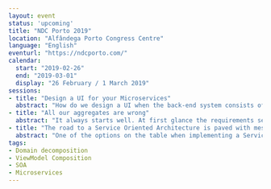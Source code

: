 ```yaml
---
layout: event
status: 'upcoming'
title: "NDC Porto 2019"
location: "Alfândega Porto Congress Centre"
language: "English"
eventurl: "https://ndcporto.com/"
calendar:
  start: "2019-02-26"
  end: "2019-03-01"
  display: "26 February / 1 March 2019"
sessions:
- title: "Design a UI for your Microservices"
  abstract: "How do we design a UI when the back-end system consists of dozens (or more) microservices? We have separation and autonomy on the back end, but on the front end this all needs to come back together. How do we stop it from turning into a mess of spaghetti code? How do we prevent simple actions from causing an inefficient torrent of web requests? Join Mauro in building a Composite UI for Microservices from scratch, using .NET Core. Walk away with a clear understanding of what Services UI Composition is and how you can architect front end to be Microservices ready."
- title: "All our aggregates are wrong"
  abstract: "It always starts well. At first glance the requirements seem straightforward, and implementation proceeds without hiccups. Then the requirements start to get more complex, and you find yourself in a predicament, introducing technical shortcuts that smell for the sake of delivering the new feature on schedule. In this talk, we'll analyze what appears to be a straightforward e-commerce shopping cart. We'll then go ahead and add a few more use-cases that make it more complex and see how it can negatively impact the overall design. Finally, we'll focus our attention to the business needs of these requirements and see how it can shed light on the correct approach to designing the feature. Walk away with a new understanding on how to take requirements apart to build the right software."
- title: "The road to a Service Oriented Architecture is paved with messages"
  abstract: "One of the options on the table when implementing a Service Oriented Architecture (SOA), or the communication style across multiple microservices, is based on messages and a service bus. This talk will drive you through the basic SOA building blocks, introduce message based architectures, and will connect the dots between technology and architectural principles through some samples using NServiceBus."
tags:
- Domain decomposition
- ViewModel Composition
- SOA
- Microservices
---
```

